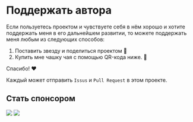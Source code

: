 # Поддержать автора

Если пользуетесь проектом и чувствуете себя в нём хорошо и хотите поддержать меня в его дальнейшем развитии, то можете поддержать меня любым из следующих способов:

1. Поставить звезду и поделиться проектом 🚀
2. Купить мне чашку чая с помощью QR-кода ниже. 🍵

Спасибо! ❤️

Каждый может отправить `Issus` и `Pull Request` в этом проекте.

## Стать спонсором

![](/img/alipay.jpg)
![](/img/wechat_pay.jpg)
